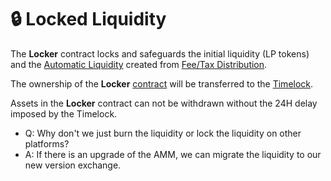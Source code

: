 # 🔒 Locked Liquidity

The **Locker** contract locks and safeguards the initial liquidity \(LP tokens\) and the [Automatic Liquidity](automatic-liquidity.md) created from [Fee/Tax Distribution](deposit-fee-redistribution.md).

The ownership of the **Locker** [contract](../tokenomics/contracts.md) will be transferred to the [Timelock](../security/timelock.md).

Assets in the **Locker** contract can not be withdrawn without the 24H delay imposed by the Timelock.

* Q: Why don't we just burn the liquidity or lock the liquidity on other platforms?
* A: If there is an upgrade of the AMM, we can migrate the liquidity to our new version exchange.



